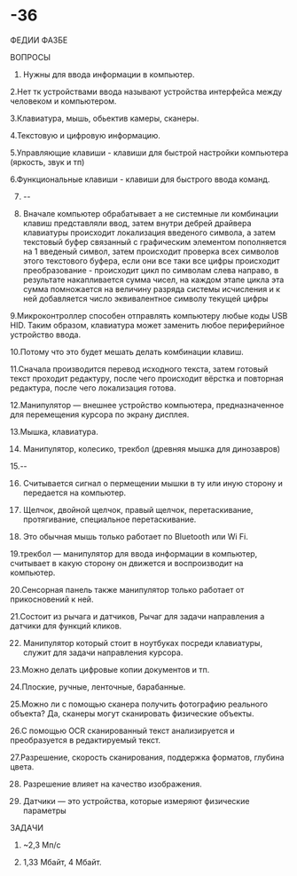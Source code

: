 # -36
ФЕДИИ ФАЗБЕ

ВОПРОСЫ

1. Нужны для ввода информации в компьютер.

2.Нет тк устройствами ввода называют устройства интерфейса между человеком и компьютером.

3.Клавиатура, мышь, обьектив камеры, сканеры.

4.Текстовую и цифровую информацию.

5.Управляющие клавиши - клавиши для быстрой настройки компьютера (яркость, звук и тп)

6.Функциональные клавиши - клавиши для быстрого ввода команд.

7. --

8. Вначале компьютер обрабатывает а не системные ли комбинации клавиш представляли ввод, затем внутри дебрей драйвера клавиатуры происходит локализация введеного символа, а затем текстовый буфер связанный с графическим элементом пополняется на 1 введеный символ, затем происходит проверка всех символов этого текстового буфера, если они все таки все цифры происходит преобразование - происходит цикл по символам слева направо, в результате накапливается сумма чисел, на каждом этапе цикла эта сумма помножается на величину разряда системы исчисления и к ней добавляется число эквивалентное символу текущей цифры

9.Микроконтроллер способен отправлять компьютеру любые коды USB HID. Таким образом, клавиатура может заменить любое периферийное устройство ввода.

10.Потому что это будет мешать делать комбинации клавиш.

11.Сначала производится перевод исходного текста, затем готовый текст проходит редактуру, после чего происходит вёрстка и повторная редактура, после чего локализация готова.

12.Манипулятор — внешнее устройство компьютера, предназначенное для перемещения курсора по экрану дисплея.

13.Мышка, клавиатура.

14. Манипулятор, колесико, трекбол (древняя мышка для динозавров)

15.--

16. Считывается сигнал о пермещении мышки в ту или иную сторону и передается на компьютер.

17. Щелчок, двойной щелчок, правый щелчок, перетаскивание, протягивание, специальное перетаскивание.

18. Это обычная мышь только работает по Bluetooth или Wi Fi.

19.трекбол — манипулятор для ввода информации в компьютер, считывает в какую сторону он движется и воспроизводит на компьютер.

20.Сенсорная панель также манипулятор только работает от прикосновений к ней.

21.Состоит из рычага и датчиков, Рычаг для задачи направления а датчики для функций кликов.

22. Манипулятор который стоит в ноутбуках посреди клавиатуры, служит для задачи направления курсора.

23.Можно делать цифровые копии документов и тп.

24.Плоские, ручные, ленточные, барабанные.

25.Можно ли с помощью сканера получить фотографию реального объекта? Да, сканеры могут сканировать физические объекты.

26.С помощью OCR сканированный текст анализируется и преобразуется в редактируемый текст.

27.Разрешение, скорость сканирования, поддержка форматов, глубина цвета.

28. Разрешение влияет на качество изображения.

29. Датчики — это устройства, которые измеряют физические параметры

ЗАДАЧИ

1. ~2,3 Мп/с

2. 1,33 Мбайт, 4 Мбайт.
